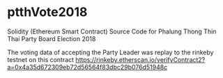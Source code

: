 # ptthVote2018
Solidity (Ethereum Smart Contract) Source Code for Phalung Thong Thin Thai Party Board Election 2018

The voting data of accepting the Party Leader was replay to the rinkeby testnet on this contract
https://rinkeby.etherscan.io/verifyContract2?a=0x4a35d672309eb72d56564f83dbc29b076d51948c